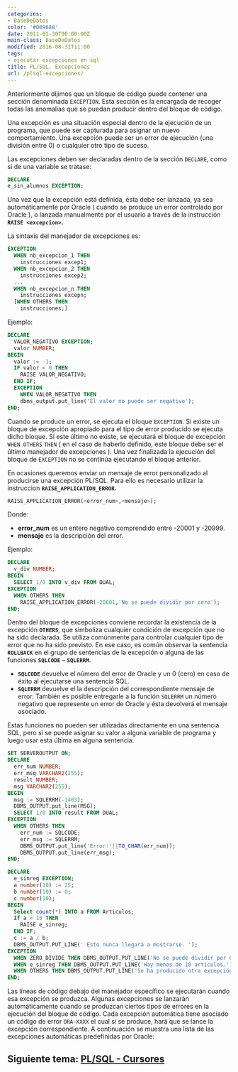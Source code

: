 ```yaml
---
categories:
- BaseDeDatos
color: '#009688'
date: 2011-01-30T00:00:00Z
main-class: BaseDeDatos
modified: 2016-08-31T11:00
tags:
- ejecutar excepciones en sql
title: PL/SQL. Excepciones
url: /plsql-excepciones/
---
```


Anteriormente dijimos que un bloque de código puede contener una sección denominada `EXCEPTION`. Esta sección es la encargada de recoger todas las anomalías que se puedan producir dentro del bloque de código.

Una excepción es una situación especial dentro de la ejecución de un programa, que puede ser capturada para asignar un nuevo comportamiento. Una excepción puede ser un error de ejecución (una división entre 0) o cualquier otro tipo de suceso.

<!--ad-->

Las excepciones deben ser declaradas dentro de la sección `DECLARE`, como si de una variable se tratase:

```sql
DECLARE
e_sin_alumnos EXCEPTION;
```

Una vez que la excepción está definida, ésta debe ser lanzada, ya sea automáticamente por Oracle ( cuando se produce un error controlado por Oracle ), o lanzada manualmente por el usuario a través de la instrucción **`RAISE <excepcion>`.**

La sintaxis del manejador de excepciones es:

```sql
EXCEPTION
  WHEN nb_excepcion_1 THEN
    instrucciones excep1;
  WHEN nb_excepcion_2 THEN
    instrucciones excep2;
  ...
  WHEN nb_excepcion_n THEN
    instrucciones excepn;
  [WHEN OTHERS THEN
    instrucciones;]
```

Ejemplo:

```sql
DECLARE
  VALOR_NEGATIVO EXCEPTION;
  valor NUMBER;
BEGIN
  valor := -1;
  IF valor < 0 THEN
    RAISE VALOR_NEGATIVO;
  END IF;
  EXCEPTION
    WHEN VALOR_NEGATIVO THEN
    dbms_output.put_line('El valor no puede ser negativo');
END;
```

Cuando se produce un error, se ejecuta el bloque `EXCEPTION`. Si existe un bloque de excepción apropiado para el tipo de error producido se ejecuta dicho bloque. Si este último no existe, se ejecutará el bloque de excepción `WHEN OTHERS` `THEN` ( en el caso de haberlo definido, este bloque debe ser el último manejador de excepciones ). Una vez finalizada la ejecución del bloque de `EXCEPTION` no se continúa ejecutando el bloque anterior.

En ocasiones queremos enviar un mensaje de error personalizado al producirse una excepción PL/SQL. Para ello es necesario utilizar la instruccion **`RAISE_APPLICATION_ERROR`.**

```sql
RAISE_APPLICATION_ERROR(<error_num>,<mensaje>);
```

Donde:

- **error_num** es un entero negativo comprendido entre -20001 y -20999.
- **mensaje** es la descripción del error.

Ejemplo:

```sql
DECLARE
  v_div NUMBER;
BEGIN
  SELECT 1/0 INTO v_div FROM DUAL;
EXCEPTION
  WHEN OTHERS THEN
    RAISE_APPLICATION_ERROR(-20001,'No se puede dividir por cero');
END;
```

Dentro del bloque de excepciones conviene recordar la existencia de la excepción **`OTHERS`**, que simboliza cualquier condición de excepción que no ha sido declarada. Se utiliza comúnmente para controlar cualquier tipo de error que no ha sido previsto. En ese caso, es común observar la sentencia **`ROLLBACK`** en el grupo de sentencias de la excepción o alguna de las funciones **`SQLCODE`** – **`SQLERRM`**.

- **`SQLCODE`** devuelve el número del error de Oracle y un 0 (cero) en caso de éxito al ejecutarse una sentencia SQL.
- **`SQLERRM`** devuelve el la descripción del correspondiente mensaje de error. También es posible entregarle a la función `SQLERRM` un número negativo que represente un error de Oracle y ésta devolverá el mensaje asociado.

Estas funciones no pueden ser utilizadas directamente en una sentencia SQL, pero sí se puede asignar su valor a alguna variable de programa y luego usar esta última en alguna sentencia.

```sql
SET SERVEROUTPUT ON;
DECLARE
  err_num NUMBER;
  err_msg VARCHAR2(255);
  result NUMBER;
  msg VARCHAR2(255);
BEGIN
  msg := SQLERRM(-1403);
  DBMS_OUTPUT.put_line(MSG);
  SELECT 1/0 INTO result FROM DUAL;
EXCEPTION
  WHEN OTHERS THEN
    err_num := SQLCODE;
    err_msg := SQLERRM;
    DBMS_OUTPUT.put_line('Error:'||TO_CHAR(err_num));
    DBMS_OUTPUT.put_line(err_msg);
END;
```

```sql
DECLARE
  e_sinreg EXCEPTION;
  a number(10) := 25;
  b number(10) := 0;
  c number(10);
BEGIN
  Select count(*) INTO a FROM Articulos;
  If a < 10 THEN
    RAISE e_sinreg;
  END IF;
  c := a / b;
  DBMS_OUTPUT.PUT_LINE(' Esto nunca llegará a mostrarse. ');
EXCEPTION
  WHEN ZERO_DIVIDE THEN DBMS_OUTPUT.PUT_LINE('No se puede dividir por 0');
  WHEN e_sinreg THEN DBMS_OUTPUT.PUT_LINE('Hay menos de 10 articulos.');
  WHEN OTHERS THEN DBMS_OUTPUT.PUT_LINE('Se ha producido otra excepción.');
END;
```

Las líneas de código debajo del manejador específico se ejecutarán cuando esa excepción se produzca. Algunas excepciones se lanzarán automáticamente cuando se produzcan ciertos tipos de errores en la ejecución del bloque de código. Cada excepción automática tiene asociado un código de error `ORA-XXXX` el cual si se produce, hará que se lance la excepción correspondiente.
A continuación se muestra una lista de las excepciones automáticas predefinidas por Oracle:

<figure>
	<amp-img on="tap:lightbox1" role="button" tabindex="0" layout="responsive"  height="262" width="294" alt="Tabla errores oracle" title="Tabla errores oracle" src="https://2.bp.blogspot.com/_IlK2pNFFgGM/TUWDM6WfCxI/AAAAAAAAATM/0b1NleX1IY4/s320/image.0WG9PV"></amp-img>
</figure>

## Siguiente tema: [PL/SQL - Cursores][1]


 [1]: https://elbauldelprogramador.com/plsql-cursores/
